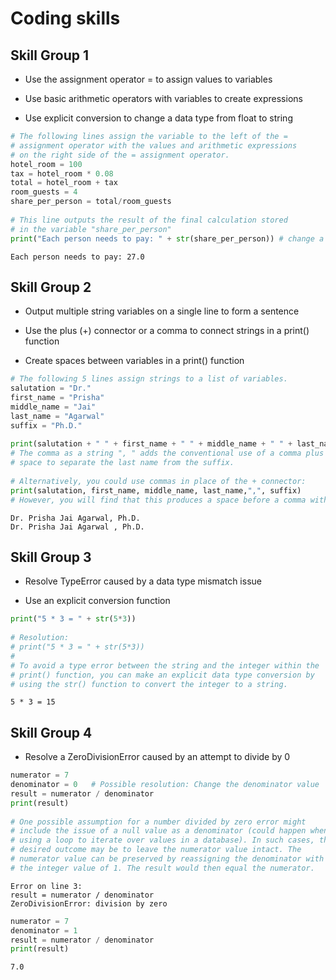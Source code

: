 # Coding skills

## Skill Group 1

* Use the assignment operator =  to assign values to variables

* Use basic arithmetic operators with variables to create expressions

* Use explicit conversion to change a data type from float to string

```python
# The following lines assign the variable to the left of the = 
# assignment operator with the values and arithmetic expressions 
# on the right side of the = assignment operator.
hotel_room = 100
tax = hotel_room * 0.08
total = hotel_room + tax
room_guests = 4
share_per_person = total/room_guests 
 
# This line outputs the result of the final calculation stored
# in the variable "share_per_person"
print("Each person needs to pay: " + str(share_per_person)) # change a data type
```

    Each person needs to pay: 27.0

## Skill Group 2

* Output multiple string variables on a single line to form a sentence

* Use the plus (+) connector or a comma to connect strings in a print() function

* Create spaces between variables in  a print() function

```python
# The following 5 lines assign strings to a list of variables.
salutation = "Dr."
first_name = "Prisha"
middle_name = "Jai"
last_name = "Agarwal"
suffix = "Ph.D."
 
print(salutation + " " + first_name + " " + middle_name + " " + last_name + ", " + suffix) 
# The comma as a string ", " adds the conventional use of a comma plus a 
# space to separate the last name from the suffix.
 
# Alternatively, you could use commas in place of the + connector:
print(salutation, first_name, middle_name, last_name,",", suffix)
# However, you will find that this produces a space before a comma within a string.
```

    Dr. Prisha Jai Agarwal, Ph.D.
    Dr. Prisha Jai Agarwal , Ph.D.

## Skill Group 3

* Resolve TypeError caused by a data type mismatch issue

* Use an explicit conversion function

```python
print("5 * 3 = " + str(5*3)) 
 
# Resolution: 
# print("5 * 3 = " + str(5*3))
#
# To avoid a type error between the string and the integer within the
# print() function, you can make an explicit data type conversion by
# using the str() function to convert the integer to a string.  
```

    5 * 3 = 15

## Skill Group 4

* Resolve a ZeroDivisionError caused by an attempt to divide by 0

```python
numerator = 7
denominator = 0   # Possible resolution: Change the denominator value 
result = numerator / denominator
print(result)
 
# One possible assumption for a number divided by zero error might
# include the issue of a null value as a denominator (could happen when
# using a loop to iterate over values in a database). In such cases, the
# desired outcome may be to leave the numerator value intact. The
# numerator value can be preserved by reassigning the denominator with 
# the integer value of 1. The result would then equal the numerator.
```

    Error on line 3:
    result = numerator / denominator
    ZeroDivisionError: division by zero

```python
numerator = 7
denominator = 1 
result = numerator / denominator
print(result)
```

    7.0
